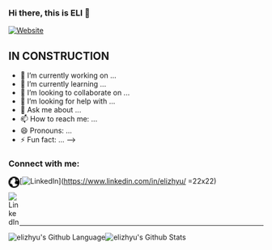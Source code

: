 ### Hi there, this is ELI 👋

[![Website](https://img.shields.io/website?label=ELIZHYU.COM&style=for-the-badge&url=https%3A%2F%2Fcodestackr.com&up_message=GO&up_color=blue)](http://www.elizhyu.com/)

## IN CONSTRUCTION

- 🔭 I’m currently working on ...
- 🌱 I’m currently learning ...
- 👯 I’m looking to collaborate on ...
- 🤔 I’m looking for help with ...
- 💬 Ask me about ...
- 📫 How to reach me: ...
- 😄 Pronouns: ...
- ⚡ Fun fact: ...
-->

### Connect with me:

<img align="left" alt="elizhyu.com" width="22px" src="https://github.com/elizhyu/elizhyu/raw/main/globe.svg" />

[![LinkedIn](https://cdn.jsdelivr.net/npm/simple-icons@v3/icons/linkedin.svg)](https://www.linkedin.com/in/elizhyu/ =22x22)

<img align="left" alt="LinkedIn" width="22px" src="https://cdn.jsdelivr.net/npm/simple-icons@v3/icons/linkedin.svg" />

<br />

<br />
<br />

---

<img align="left" alt="elizhyu's Github Language" src="https://github-readme-stats.vercel.app/api/top-langs/?username=elizhyu&langs_count=8&layout=compact" />
<img align="left" alt="elizhyu's Github Stats" src="https://github-readme-stats.vercel.app/api?username=elizhyu&show_icons=true" />  
